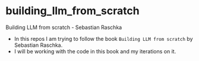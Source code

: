 # building_llm_from_scratch
Building LLM from scratch - Sebastian Raschka

- In this repos I am trying to follow the book `Building LLM from scratch` by Sebastian Raschka.
- I will be working with the code in this book and my iterations on it.